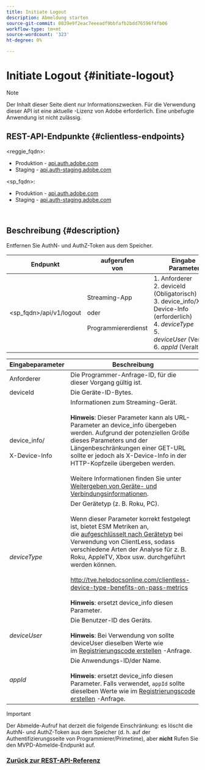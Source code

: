 ```yaml
---
title: Initiate Logout
description: Abmeldung starten
source-git-commit: 0839e9f2eac7eeeadf9bbfafb2bdd76596f4fb06
workflow-type: tm+mt
source-wordcount: '323'
ht-degree: 0%

---
```



# Initiate Logout {#initiate-logout}

>[!NOTE]
>
>Der Inhalt dieser Seite dient nur Informationszwecken. Für die Verwendung dieser API ist eine aktuelle -Lizenz von Adobe erforderlich. Eine unbefugte Anwendung ist nicht zulässig.

## REST-API-Endpunkte {#clientless-endpoints}

&lt;reggie_fqdn>:

* Produktion - [api.auth.adobe.com](http://api.auth.adobe.com/)
* Staging - [api.auth-staging.adobe.com](http://api.auth-staging.adobe.com/)

&lt;sp_fqdn>:

* Produktion - [api.auth.adobe.com](http://api.auth.adobe.com/)
* Staging - [api.auth-staging.adobe.com](http://api.auth-staging.adobe.com/)

</br>

## Beschreibung {#description}

Entfernen Sie AuthN- und AuthZ-Token aus dem Speicher.


| Endpunkt | aufgerufen  </br>von | Eingabe   </br>Parameter | HTTP  </br>Methode | Reaktion | HTTP  </br>Reaktion |
| --- | --- | --- | --- | --- | --- |
| &lt;sp_fqdn>/api/v1/logout | Streaming-App</br></br>oder</br></br>Programmiererdienst | 1. Anforderer</br>2.  deviceId (Obligatorisch)</br>3.  device_info/X-Device-Info (erforderlich)</br>4.  _deviceType_</br> 5.  _deviceUser_ (Veraltet)</br>6.  _appId_ (Veraltet) | DELETE | Keines | 204 |


| Eingabeparameter | Beschreibung |
| --- | --- |
| Anforderer | Die Programmer-Anfrage-ID, für die dieser Vorgang gültig ist. |
| deviceId | Die Geräte-ID-Bytes. |
| device_info/</br></br>X-Device-Info | Informationen zum Streaming-Gerät.</br></br>**Hinweis**: Dieser Parameter kann als URL-Parameter an device_info übergeben werden. Aufgrund der potenziellen Größe dieses Parameters und der Längenbeschränkungen einer GET-URL sollte er jedoch als X-Device-Info in der HTTP-Kopfzeile übergeben werden. </br></br>Weitere Informationen finden Sie unter [Weitergeben von Geräte- und Verbindungsinformationen](http://tve.helpdocsonline.com/passing-device-information). |
| _deviceType_ | Der Gerätetyp (z. B. Roku, PC).</br></br>Wenn dieser Parameter korrekt festgelegt ist, bietet ESM Metriken an, die [aufgeschlüsselt nach Gerätetyp](http://tve.helpdocsonline.com/esm-overview$clientless_device_type) bei Verwendung von ClientLess, sodass verschiedene Arten der Analyse für z. B. Roku, AppleTV, Xbox usw. durchgeführt werden können.</br></br>http://tve.helpdocsonline.com/clientless-device-type-benefits-on-pass-metrics </br></br>**Hinweis**: ersetzt device_info diesen Parameter. |
| _deviceUser_ | Die Benutzer-ID des Geräts.</br></br>**Hinweis**: Bei Verwendung von sollte deviceUser dieselben Werte wie im [Registrierungscode erstellen](http://tve.helpdocsonline.com/registration-code-request) -Anfrage. |
| _appId_ | Die Anwendungs-ID/der Name. </br></br>**Hinweis**: ersetzt device_info diesen Parameter. Falls verwendet, `appId` sollte dieselben Werte wie im [Registrierungscode erstellen](http://tve.helpdocsonline.com/create-registration-page-/-login-uri) -Anfrage. |

>[!IMPORTANT]
> 
>Der Abmelde-Aufruf hat derzeit die folgende Einschränkung: es löscht die AuthN- und AuthZ-Token aus dem Speicher (d. h. auf der Authentifizierungsseite von Programmierer/Primetime), aber **nicht** Rufen Sie den MVPD-Abmelde-Endpunkt auf. 

### [Zurück zur REST-API-Referenz](/help/authentication/rest-api-reference.md)
